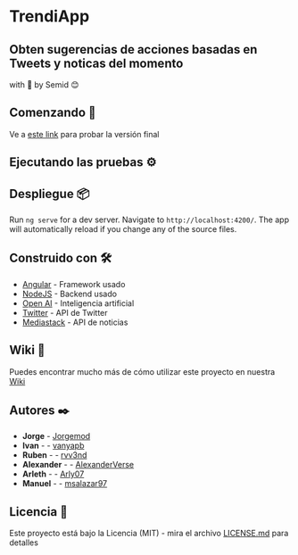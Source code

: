 
# TrendiApp 
## Obten sugerencias de acciones basadas en Tweets y noticas del momento
with 💟   by Semid 😊


## Comenzando 🚀

Ve a [este link](www.heroku.app) para probar la versión final


## Ejecutando las pruebas ⚙️





## Despliegue 📦

Run `ng serve` for a dev server. Navigate to `http://localhost:4200/`. The app will automatically reload if you change any of the source files.

## Construido con 🛠️

* [Angular](https://angular.io) - Framework usado
* [NodeJS](https://nodejs.org/es/) - Backend usado
* [Open AI](https://openai.com) - Inteligencia artificial
* [Twitter](https://developer.twitter.com/en/docs/twitter-api) - API de Twitter
* [Mediastack](https://mediastack.com/) - API de noticias


## Wiki 📖

Puedes encontrar mucho más de cómo utilizar este proyecto en nuestra [Wiki](https://github.com/jorgemod/Trendiapp/wiki)

## Autores ✒️

* **Jorge** -  [Jorgemod](https://github.com/jorgemod)
* **Ivan** - - [vanyapb](https://github.com/vanyapb)
* **Ruben** -  - [rvv3nd](https://github.com/rvv3nd)
* **Alexander** - - [AlexanderVerse](https://github.com/AlexanderVerse)
* **Arleth** - - [Arly07](https://github.com/Arly07)
* **Manuel** - - [msalazar97](https://github.com/msalazar97)

## Licencia 📄

Este proyecto está bajo la Licencia (MIT) - mira el archivo [LICENSE.md](LICENSE.md) para detalles



